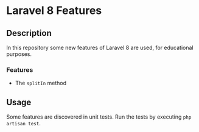 # Laravel 8 Features

## Description

In this repository some new features of Laravel 8 are used, for educational purposes.

### Features

- The `splitIn` method

## Usage

Some features are discovered in unit tests. Run the tests by executing `php artisan test`.

